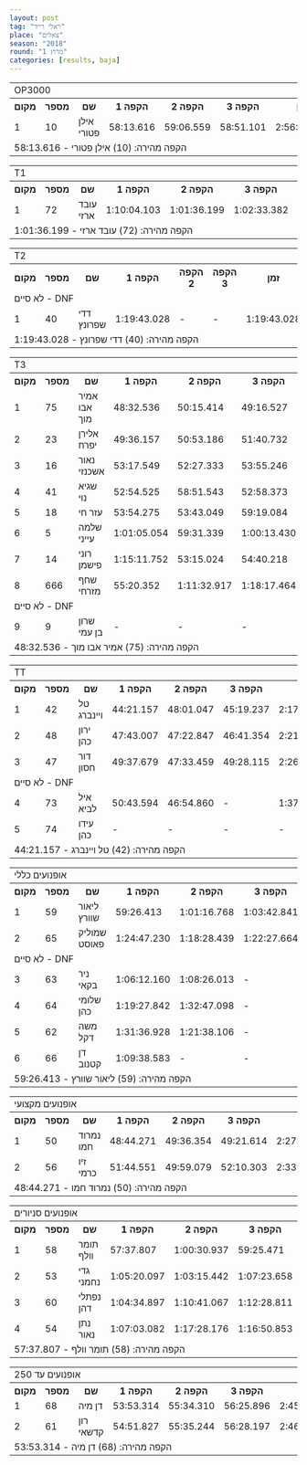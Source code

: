 ```yaml
---
layout: post
tag: "ראלי רייד"
place: "צאלים"
season: "2018"
round: "מרוץ 1"
categories: [results, baja]
---
```

<table class="line_color">
    <tr>
        <td colspan="99" class="title_font">OP3000</td>
    </tr>
    <tr class="rnkh_bkcolor">
        <th class="rnkh_font">מקום</th>
        <th class="rnkh_font">מספר</th>
        <th class="rnkh_font">שם</th>
        <th class="rnkh_font">הקפה 1</th>
        <th class="rnkh_font">הקפה 2</th>
        <th class="rnkh_font">הקפה 3</th>
        <th class="rnkh_font">זמן</th>
        <th class="rnkh_font">פער</th>
    </tr>
    <tr class="rnk_bkcolor">
        <td class="rnk_font">1</td>
        <td class="rnk_font">10</td>
        <td class="rnk_font">אילן פטורי</td>
        <td class="rnk_font">58:13.616</td>
        <td class="rnk_font">59:06.559</td>
        <td class="rnk_font">58:51.101</td>
        <td class="rnk_font">2:56:11.276</td>
        <td class="rnk_font">-</td>
    </tr>
    <tr>
        <td colspan="99" class="comment_font">הקפה מהירה:  (10) אילן פטורי - 58:13.616</td>
    </tr>
</table>
<table class="line_color">
    <tr>
        <td colspan="99" class="title_font">T1</td>
    </tr>
    <tr class="rnkh_bkcolor">
        <th class="rnkh_font">מקום</th>
        <th class="rnkh_font">מספר</th>
        <th class="rnkh_font">שם</th>
        <th class="rnkh_font">הקפה 1</th>
        <th class="rnkh_font">הקפה 2</th>
        <th class="rnkh_font">הקפה 3</th>
        <th class="rnkh_font">זמן</th>
        <th class="rnkh_font">פער</th>
    </tr>
    <tr class="rnk_bkcolor">
        <td class="rnk_font">1</td>
        <td class="rnk_font">72</td>
        <td class="rnk_font">עובד ארזי</td>
        <td class="rnk_font">1:10:04.103</td>
        <td class="rnk_font">1:01:36.199</td>
        <td class="rnk_font">1:02:33.382</td>
        <td class="rnk_font">3:14:13.684</td>
        <td class="rnk_font">-</td>
    </tr>
    <tr>
        <td colspan="99" class="comment_font">הקפה מהירה:  (72) עובד ארזי - 1:01:36.199</td>
    </tr>
</table>
<table class="line_color">
    <tr>
        <td colspan="99" class="title_font">T2</td>
    </tr>
    <tr class="rnkh_bkcolor">
        <th class="rnkh_font">מקום</th>
        <th class="rnkh_font">מספר</th>
        <th class="rnkh_font">שם</th>
        <th class="rnkh_font">הקפה 1</th>
        <th class="rnkh_font">הקפה 2</th>
        <th class="rnkh_font">הקפה 3</th>
        <th class="rnkh_font">זמן</th>
        <th class="rnkh_font">פער</th>
    </tr>
    <tr>
        <td colspan="99" class="subtitle_font">לא סיים - DNF</td>
    </tr>
    <tr class="rnk_bkcolor">
        <td class="rnk_font">1</td>
        <td class="rnk_font">40</td>
        <td class="rnk_font">דדי שפרונץ</td>
        <td class="rnk_font">1:19:43.028</td>
        <td class="rnk_font">-</td>
        <td class="rnk_font">-</td>
        <td class="rnk_font">1:19:43.028</td>
        <td class="rnk_font">-</td>
    </tr>
    <tr>
        <td colspan="99" class="comment_font">הקפה מהירה:  (40) דדי שפרונץ - 1:19:43.028</td>
    </tr>
</table>
<table class="line_color">
    <tr>
        <td colspan="99" class="title_font">T3</td>
    </tr>
    <tr class="rnkh_bkcolor">
        <th class="rnkh_font">מקום</th>
        <th class="rnkh_font">מספר</th>
        <th class="rnkh_font">שם</th>
        <th class="rnkh_font">הקפה 1</th>
        <th class="rnkh_font">הקפה 2</th>
        <th class="rnkh_font">הקפה 3</th>
        <th class="rnkh_font">זמן</th>
        <th class="rnkh_font">פער</th>
    </tr>
    <tr class="rnk_bkcolor">
        <td class="rnk_font">1</td>
        <td class="rnk_font">75</td>
        <td class="rnk_font">אמיר אבו מוך</td>
        <td class="rnk_font">48:32.536</td>
        <td class="rnk_font">50:15.414</td>
        <td class="rnk_font">49:16.527</td>
        <td class="rnk_font">2:28:04.477</td>
        <td class="rnk_font">-</td>
    </tr>
    <tr class="rnk_bkcolor">
        <td class="rnk_font">2</td>
        <td class="rnk_font">23</td>
        <td class="rnk_font">אלירן יפרח</td>
        <td class="rnk_font">49:36.157</td>
        <td class="rnk_font">50:53.186</td>
        <td class="rnk_font">51:40.732</td>
        <td class="rnk_font">2:32:10.075</td>
        <td class="rnk_font">4:05.598</td>
    </tr>
    <tr class="rnk_bkcolor">
        <td class="rnk_font">3</td>
        <td class="rnk_font">16</td>
        <td class="rnk_font">נאור אשכנזי</td>
        <td class="rnk_font">53:17.549</td>
        <td class="rnk_font">52:27.333</td>
        <td class="rnk_font">53:55.246</td>
        <td class="rnk_font">2:39:40.128</td>
        <td class="rnk_font">11:35.651</td>
    </tr>
    <tr class="rnk_bkcolor">
        <td class="rnk_font">4</td>
        <td class="rnk_font">41</td>
        <td class="rnk_font">שגיא נוי</td>
        <td class="rnk_font">52:54.525</td>
        <td class="rnk_font">58:51.543</td>
        <td class="rnk_font">52:58.373</td>
        <td class="rnk_font">2:44:44.441</td>
        <td class="rnk_font">16:39.964</td>
    </tr>
    <tr class="rnk_bkcolor">
        <td class="rnk_font">5</td>
        <td class="rnk_font">18</td>
        <td class="rnk_font">עזר חי</td>
        <td class="rnk_font">53:54.275</td>
        <td class="rnk_font">53:43.049</td>
        <td class="rnk_font">59:19.084</td>
        <td class="rnk_font">2:46:56.408</td>
        <td class="rnk_font">18:51.931</td>
    </tr>
    <tr class="rnk_bkcolor">
        <td class="rnk_font">6</td>
        <td class="rnk_font">5</td>
        <td class="rnk_font">שלמה עייני</td>
        <td class="rnk_font">1:01:05.054</td>
        <td class="rnk_font">59:31.339</td>
        <td class="rnk_font">1:00:13.430</td>
        <td class="rnk_font">3:00:49.823</td>
        <td class="rnk_font">32:45.346</td>
    </tr>
    <tr class="rnk_bkcolor">
        <td class="rnk_font">7</td>
        <td class="rnk_font">14</td>
        <td class="rnk_font">רוני פישמן</td>
        <td class="rnk_font">1:15:11.752</td>
        <td class="rnk_font">53:15.024</td>
        <td class="rnk_font">54:40.218</td>
        <td class="rnk_font">3:03:06.994</td>
        <td class="rnk_font">35:02.517</td>
    </tr>
    <tr class="rnk_bkcolor">
        <td class="rnk_font">8</td>
        <td class="rnk_font">666</td>
        <td class="rnk_font">שחף מזרחי</td>
        <td class="rnk_font">55:20.352</td>
        <td class="rnk_font">1:11:32.917</td>
        <td class="rnk_font">1:18:17.464</td>
        <td class="rnk_font">3:25:10.733</td>
        <td class="rnk_font">57:06.256</td>
    </tr>
    <tr>
        <td colspan="99" class="subtitle_font">לא סיים - DNF</td>
    </tr>
    <tr class="rnk_bkcolor">
        <td class="rnk_font">9</td>
        <td class="rnk_font">9</td>
        <td class="rnk_font">שרון בן עמי</td>
        <td class="rnk_font">-</td>
        <td class="rnk_font">-</td>
        <td class="rnk_font">-</td>
        <td class="rnk_font">-</td>
        <td class="rnk_font">3 הקפות</td>
    </tr>
    <tr>
        <td colspan="99" class="comment_font">הקפה מהירה:  (75) אמיר אבו מוך - 48:32.536</td>
    </tr>
</table>
<table class="line_color">
    <tr>
        <td colspan="99" class="title_font">TT</td>
    </tr>
    <tr class="rnkh_bkcolor">
        <th class="rnkh_font">מקום</th>
        <th class="rnkh_font">מספר</th>
        <th class="rnkh_font">שם</th>
        <th class="rnkh_font">הקפה 1</th>
        <th class="rnkh_font">הקפה 2</th>
        <th class="rnkh_font">הקפה 3</th>
        <th class="rnkh_font">זמן</th>
        <th class="rnkh_font">פער</th>
    </tr>
    <tr class="rnk_bkcolor">
        <td class="rnk_font">1</td>
        <td class="rnk_font">42</td>
        <td class="rnk_font">טל ויינברג</td>
        <td class="rnk_font">44:21.157</td>
        <td class="rnk_font">48:01.047</td>
        <td class="rnk_font">45:19.237</td>
        <td class="rnk_font">2:17:41.441</td>
        <td class="rnk_font">-</td>
    </tr>
    <tr class="rnk_bkcolor">
        <td class="rnk_font">2</td>
        <td class="rnk_font">48</td>
        <td class="rnk_font">ירון כהן</td>
        <td class="rnk_font">47:43.007</td>
        <td class="rnk_font">47:22.847</td>
        <td class="rnk_font">46:41.354</td>
        <td class="rnk_font">2:21:47.208</td>
        <td class="rnk_font">4:05.767</td>
    </tr>
    <tr class="rnk_bkcolor">
        <td class="rnk_font">3</td>
        <td class="rnk_font">47</td>
        <td class="rnk_font">דור חסון</td>
        <td class="rnk_font">49:37.679</td>
        <td class="rnk_font">47:33.459</td>
        <td class="rnk_font">49:28.115</td>
        <td class="rnk_font">2:26:39.253</td>
        <td class="rnk_font">8:57.812</td>
    </tr>
    <tr>
        <td colspan="99" class="subtitle_font">לא סיים - DNF</td>
    </tr>
    <tr class="rnk_bkcolor">
        <td class="rnk_font">4</td>
        <td class="rnk_font">73</td>
        <td class="rnk_font">איל לביא</td>
        <td class="rnk_font">50:43.594</td>
        <td class="rnk_font">46:54.860</td>
        <td class="rnk_font">-</td>
        <td class="rnk_font">1:37:38.454</td>
        <td class="rnk_font">1 הקפה</td>
    </tr>
    <tr class="rnk_bkcolor">
        <td class="rnk_font">5</td>
        <td class="rnk_font">74</td>
        <td class="rnk_font">עידו כהן</td>
        <td class="rnk_font">-</td>
        <td class="rnk_font">-</td>
        <td class="rnk_font">-</td>
        <td class="rnk_font">-</td>
        <td class="rnk_font">3 הקפות</td>
    </tr>
    <tr>
        <td colspan="99" class="comment_font">הקפה מהירה:  (42) טל ויינברג - 44:21.157</td>
    </tr>
</table>
<table class="line_color">
    <tr>
        <td colspan="99" class="title_font">אופנועים כללי</td>
    </tr>
    <tr class="rnkh_bkcolor">
        <th class="rnkh_font">מקום</th>
        <th class="rnkh_font">מספר</th>
        <th class="rnkh_font">שם</th>
        <th class="rnkh_font">הקפה 1</th>
        <th class="rnkh_font">הקפה 2</th>
        <th class="rnkh_font">הקפה 3</th>
        <th class="rnkh_font">זמן</th>
        <th class="rnkh_font">פער</th>
    </tr>
    <tr class="rnk_bkcolor">
        <td class="rnk_font">1</td>
        <td class="rnk_font">59</td>
        <td class="rnk_font">ליאור שוורץ</td>
        <td class="rnk_font">59:26.413</td>
        <td class="rnk_font">1:01:16.768</td>
        <td class="rnk_font">1:03:42.841</td>
        <td class="rnk_font">3:04:26.022</td>
        <td class="rnk_font">-</td>
    </tr>
    <tr class="rnk_bkcolor">
        <td class="rnk_font">2</td>
        <td class="rnk_font">65</td>
        <td class="rnk_font">שמוליק פאוסט</td>
        <td class="rnk_font">1:24:47.230</td>
        <td class="rnk_font">1:18:28.439</td>
        <td class="rnk_font">1:22:27.664</td>
        <td class="rnk_font">4:05:43.333</td>
        <td class="rnk_font">1:01:17.311</td>
    </tr>
    <tr>
        <td colspan="99" class="subtitle_font">לא סיים - DNF</td>
    </tr>
    <tr class="rnk_bkcolor">
        <td class="rnk_font">3</td>
        <td class="rnk_font">63</td>
        <td class="rnk_font">ניר בקאי</td>
        <td class="rnk_font">1:06:12.160</td>
        <td class="rnk_font">1:08:26.013</td>
        <td class="rnk_font">-</td>
        <td class="rnk_font">2:14:38.173</td>
        <td class="rnk_font">1 הקפה</td>
    </tr>
    <tr class="rnk_bkcolor">
        <td class="rnk_font">4</td>
        <td class="rnk_font">64</td>
        <td class="rnk_font">שלומי כהן</td>
        <td class="rnk_font">1:19:27.842</td>
        <td class="rnk_font">1:32:47.098</td>
        <td class="rnk_font">-</td>
        <td class="rnk_font">2:52:14.940</td>
        <td class="rnk_font">1 הקפה</td>
    </tr>
    <tr class="rnk_bkcolor">
        <td class="rnk_font">5</td>
        <td class="rnk_font">62</td>
        <td class="rnk_font">משה דקל</td>
        <td class="rnk_font">1:31:36.928</td>
        <td class="rnk_font">1:21:38.106</td>
        <td class="rnk_font">-</td>
        <td class="rnk_font">2:53:15.034</td>
        <td class="rnk_font">1 הקפה</td>
    </tr>
    <tr class="rnk_bkcolor">
        <td class="rnk_font">6</td>
        <td class="rnk_font">66</td>
        <td class="rnk_font">דן קטנוב</td>
        <td class="rnk_font">1:09:38.583</td>
        <td class="rnk_font">-</td>
        <td class="rnk_font">-</td>
        <td class="rnk_font">1:09:38.583</td>
        <td class="rnk_font">2 הקפות</td>
    </tr>
    <tr>
        <td colspan="99" class="comment_font">הקפה מהירה:  (59) ליאור שוורץ - 59:26.413</td>
    </tr>
</table>
<table class="line_color">
    <tr>
        <td colspan="99" class="title_font">אופנועים מקצועי</td>
    </tr>
    <tr class="rnkh_bkcolor">
        <th class="rnkh_font">מקום</th>
        <th class="rnkh_font">מספר</th>
        <th class="rnkh_font">שם</th>
        <th class="rnkh_font">הקפה 1</th>
        <th class="rnkh_font">הקפה 2</th>
        <th class="rnkh_font">הקפה 3</th>
        <th class="rnkh_font">זמן</th>
        <th class="rnkh_font">פער</th>
    </tr>
    <tr class="rnk_bkcolor">
        <td class="rnk_font">1</td>
        <td class="rnk_font">50</td>
        <td class="rnk_font">נמרוד חמו</td>
        <td class="rnk_font">48:44.271</td>
        <td class="rnk_font">49:36.354</td>
        <td class="rnk_font">49:21.614</td>
        <td class="rnk_font">2:27:42.239</td>
        <td class="rnk_font">-</td>
    </tr>
    <tr class="rnk_bkcolor">
        <td class="rnk_font">2</td>
        <td class="rnk_font">56</td>
        <td class="rnk_font">זיו כרמי</td>
        <td class="rnk_font">51:44.551</td>
        <td class="rnk_font">49:59.079</td>
        <td class="rnk_font">52:10.303</td>
        <td class="rnk_font">2:33:53.933</td>
        <td class="rnk_font">6:11.694</td>
    </tr>
    <tr>
        <td colspan="99" class="comment_font">הקפה מהירה:  (50) נמרוד חמו - 48:44.271</td>
    </tr>
</table>
<table class="line_color">
    <tr>
        <td colspan="99" class="title_font">אופנועים סניורים</td>
    </tr>
    <tr class="rnkh_bkcolor">
        <th class="rnkh_font">מקום</th>
        <th class="rnkh_font">מספר</th>
        <th class="rnkh_font">שם</th>
        <th class="rnkh_font">הקפה 1</th>
        <th class="rnkh_font">הקפה 2</th>
        <th class="rnkh_font">הקפה 3</th>
        <th class="rnkh_font">זמן</th>
        <th class="rnkh_font">פער</th>
    </tr>
    <tr class="rnk_bkcolor">
        <td class="rnk_font">1</td>
        <td class="rnk_font">58</td>
        <td class="rnk_font">תומר וולף</td>
        <td class="rnk_font">57:37.807</td>
        <td class="rnk_font">1:00:30.937</td>
        <td class="rnk_font">59:25.471</td>
        <td class="rnk_font">2:57:34.215</td>
        <td class="rnk_font">-</td>
    </tr>
    <tr class="rnk_bkcolor">
        <td class="rnk_font">2</td>
        <td class="rnk_font">53</td>
        <td class="rnk_font">גדי נחמני</td>
        <td class="rnk_font">1:05:20.097</td>
        <td class="rnk_font">1:03:15.442</td>
        <td class="rnk_font">1:07:23.658</td>
        <td class="rnk_font">3:15:59.197</td>
        <td class="rnk_font">18:24.982</td>
    </tr>
    <tr class="rnk_bkcolor">
        <td class="rnk_font">3</td>
        <td class="rnk_font">60</td>
        <td class="rnk_font">נפתלי דהן</td>
        <td class="rnk_font">1:04:34.897</td>
        <td class="rnk_font">1:10:41.067</td>
        <td class="rnk_font">1:12:28.811</td>
        <td class="rnk_font">3:27:44.775</td>
        <td class="rnk_font">30:10.560</td>
    </tr>
    <tr class="rnk_bkcolor">
        <td class="rnk_font">4</td>
        <td class="rnk_font">54</td>
        <td class="rnk_font">נתן נאור</td>
        <td class="rnk_font">1:07:03.082</td>
        <td class="rnk_font">1:17:28.176</td>
        <td class="rnk_font">1:16:50.853</td>
        <td class="rnk_font">3:41:22.111</td>
        <td class="rnk_font">43:47.896</td>
    </tr>
    <tr>
        <td colspan="99" class="comment_font">הקפה מהירה:  (58) תומר וולף - 57:37.807</td>
    </tr>
</table>
<table class="line_color">
    <tr>
        <td colspan="99" class="title_font">אופנועים עד 250</td>
    </tr>
    <tr class="rnkh_bkcolor">
        <th class="rnkh_font">מקום</th>
        <th class="rnkh_font">מספר</th>
        <th class="rnkh_font">שם</th>
        <th class="rnkh_font">הקפה 1</th>
        <th class="rnkh_font">הקפה 2</th>
        <th class="rnkh_font">הקפה 3</th>
        <th class="rnkh_font">זמן</th>
        <th class="rnkh_font">פער</th>
    </tr>
    <tr class="rnk_bkcolor">
        <td class="rnk_font">1</td>
        <td class="rnk_font">68</td>
        <td class="rnk_font">דן מיה</td>
        <td class="rnk_font">53:53.314</td>
        <td class="rnk_font">55:34.310</td>
        <td class="rnk_font">56:25.896</td>
        <td class="rnk_font">2:45:53.520</td>
        <td class="rnk_font">-</td>
    </tr>
    <tr class="rnk_bkcolor">
        <td class="rnk_font">2</td>
        <td class="rnk_font">61</td>
        <td class="rnk_font">רון קדשאי</td>
        <td class="rnk_font">54:51.827</td>
        <td class="rnk_font">55:35.244</td>
        <td class="rnk_font">56:28.197</td>
        <td class="rnk_font">2:46:55.268</td>
        <td class="rnk_font">1:01.748</td>
    </tr>
    <tr>
        <td colspan="99" class="comment_font">הקפה מהירה:  (68) דן מיה - 53:53.314</td>
    </tr>
</table>
